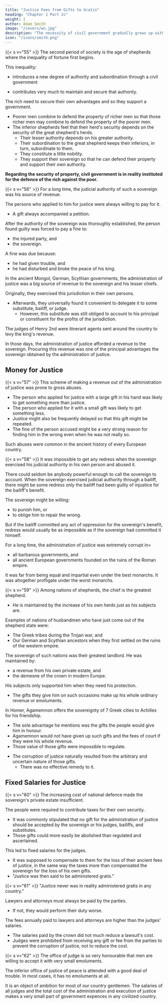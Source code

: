 ```yaml
---
title: "Justice Fees from Gifts to Gratis"
heading: "Chapter 1 Part 2c"
weight: 1
author: Adam Smith
image: "/covers/wn.jpg"
description: "The necessity of civil government gradually grows up with the acquisition of valuable property"
icon: "/icons/smith.png"
---
```



{{< s v="55" >}} The second period of society is the age of shepherds where the inequality of fortune first begins.

This inequality:
- introduces a new degree of authority and subordination through a civil government
<!-- It seems to do this naturally and independent of that necessity.
    The consideration of that necessity comes afterwards. -->
- contributes very much to maintain and secure that authority<!--  and subordination -->.

The rich need to <!--  are necessarily interested to support those who --> secure <!-- them in --> their own advantages and so they support a government.
- Poorer men combine to defend the property of richer men so that those richer men may combine to defend the property of the poorer men.
- The inferior shepherds feel that their herd's security depends on the security of the great shepherd's herds.
  - Their lesser authority depends on his greater authority.
  - Their subordination to the great shepherd keeps their inferiors, in turn, subordinate to them.
  - They constitute a little nobility.
  - They support their sovereign so that he can defend their property and support their own authority.

**Regarding the security of property, civil government is in reality instituted for the defence of the rich against the poor.**


{{< s v="56" >}} For a long time, the judicial authority of such a sovereign was his source of revenue.

The persons who applied to him for justice were always willing to pay for it.
- A gift always accompanied a petition.

After the authority of the sovereign was thoroughly established, the person found guilty was forced to pay a fine to:
- the injured party, and
- the sovereign.

A fine was due because:
- he had given trouble, and
- he had disturbed and broke the peace of his king.

In the ancient Mongol, German, Scythian governments, the administration of justice was a big source of revenue to the sovereign and his lesser chiefs.

Originally, they exercised this jurisdiction in their own persons.
- Afterwards, they universally found it convenient to delegate it to some substitute, bailiff, or judge.
  - However, this substitute was still obliged to account to his principal or constituent for the profits of the jurisdiction.

The judges of Henry 2nd were itinerant agents sent around the country to levy the king's revenue.

In those days, the administration of justice afforded a revenue to the sovereign.
Procuring this revenue was one of the principal advantages the sovereign obtained by the administration of justice.


## Money for Justice

{{< s v="57" >}} This scheme of making a revenue out of the administration of justice was prone to gross abuses.

- The person who applied for justice with a large gift in his hand was likely to get something more than justice.
- The person who applied for it with a small gift was likely to get something less.
- Justice might also be frequently delayed so that this gift might be repeated.
- The fine of the person accused might be a very strong reason for finding him in the wrong even when he was not really so.
    
Such abuses were common in the ancient history of every European country.


{{< s v="58" >}} It was impossible to get any redress when the sovereign exercised his judicial authority in his own person and abused it.

There could seldom be anybody powerful enough to call the sovereign to account.
When the sovereign exercised judicial authority through a bailiff, there might be some redress only the bailiff had been guilty of injustice for the bailiff's benefit.

The sovereign might be willing: 
- to punish him, or
- to oblige him to repair the wrong.

But if the bailiff committed any act of oppression for the sovereign's benefit, redress would usually be as impossible as if the sovereign had committed it himself.

For a long time, the administration of justice was extremely corrupt in= 
- all barbarous governments, and
- all ancient European governments founded on the ruins of the Roman empire.

It was far from being equal and impartial even under the best monarchs.
It was altogether profligate under the worst monarchs.


{{< s v="59" >}} Among nations of shepherds, the chief is the greatest shepherd.
- He is maintained by the increase of his own herds just as his subjects are.

Examples of nations of husbandmen who have just come out of the shepherd state were:
- The Greek tribes during the Trojan war, and
- Our German and Scythian ancestors when they first settled on the ruins of the western empire.

The sovereign of such nations was their greatest landlord. He was maintained by: 
- a revenue from his own private estate, and
- the demesne of the crown in modern Europe.

His subjects only supported him <!-- contributed to his support except --> when they need his protection.
- The gifts they give him on such occasions make up his whole ordinary revenue or emoluments.


In Homer, Agamemnon offers the sovereignty of 7 Greek cities to Achilles for his friendship.
- The sole advantage he mentions was the gifts the people would give him in honour.
- Agamemnon would not have given up such gifts and the fees of court if they were his whole revenue.
- Those value of those gifts were impossible to regulate. 
<!-- He might regulate and ascertain them.
But after they had been so regulated and ascertained, it was still very difficult or impossible to hinder him from extending those gifts beyond those regulations. -->
- The corruption of justice naturally resulted from the arbitrary and uncertain nature of those gifts.
  - There was no effective remedy to it.


## Fixed Salaries for Justice

{{< s v="60" >}} The increasing cost of national defence made the sovereign's private estate insufficient. 

The people were required to contribute taxes for their own security. 
- It was commonly stipulated that no gift for the administration of justice should be accepted by the sovereign or his judges, bailiffs, and substitutes.
- Those gifts could more easily be abolished than regulated and ascertained.

This led to fixed salaries for the judges.
- It was supposed to compensate to them for the loss of their ancient fees <!-- emoluments --> of justice, in the same way the taxes more than compensated the sovereign for the loss of his own gifts<!--  emoluments -->.
- "Justice was then said to be administered gratis."


{{< s v="61" >}} "Justice never was in reality administered gratis in any country."

Lawyers and attorneys must always be paid by the parties.
- If not, they would perform their duty worse.

The fees annually paid to lawyers and attorneys are higher than the judges' salaries.
- The salaries paid by the crown did not much reduce a lawsuit's cost.
- Judges were prohibited from receiving any gift or fee from the parties to prevent the corruption of justice, not to reduce the cost.



{{< s v="62" >}} The office of judge is so very honourable that men are willing to accept it with very small emoluments.

The inferior office of justice of peace is attended with a good deal of trouble.
In most cases, it has no emoluments at all.

It is an object of ambition for most of our country gentlemen.
The salaries of all judges and the total cost of the administration and execution of justice makes a very small part of government expences in any civilized country.
